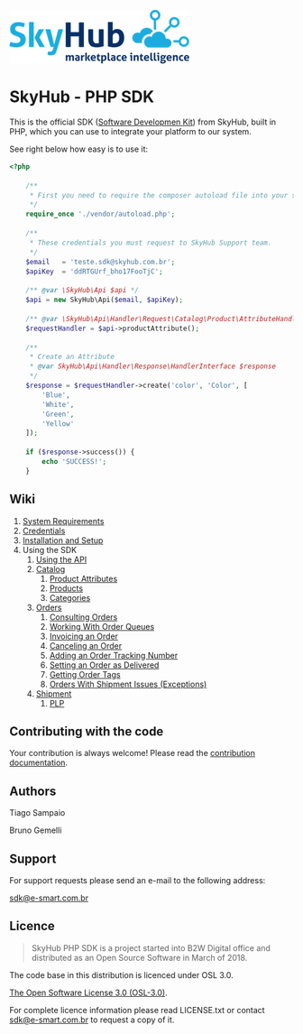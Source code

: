 ![SkyHub - MarketPlace Intelligence](/doc/images/logo.png)

# SkyHub - PHP SDK

This is the official SDK ([Software Developmen Kit](https://pt.wikipedia.org/wiki/Kit_de_desenvolvimento_de_software)) from SkyHub, built in PHP, which you can use to integrate your platform to our system.

See right below how easy is to use it:

```php
<?php

    /**
     * First you need to require the composer autoload file into your script.
     */ 
    require_once './vendor/autoload.php';

    /**
     * These credentials you must request to SkyHub Support team.
     */ 
    $email   = 'teste.sdk@skyhub.com.br';
    $apiKey  = 'ddRTGUrf_bho17FooTjC';

    /** @var \SkyHub\Api $api */
    $api = new SkyHub\Api($email, $apiKey);
    
    /** @var \SkyHub\Api\Handler\Request\Catalog\Product\AttributeHandler $requestHandler */
    $requestHandler = $api->productAttribute();
    
    /**
     * Create an Attribute
     * @var SkyHub\Api\Handler\Response\HandlerInterface $response
     */
    $response = $requestHandler->create('color', 'Color', [
        'Blue',
        'White',
        'Green',
        'Yellow'
    ]);
    
    if ($response->success()) {
        echo 'SUCCESS!';
    }
```

## Wiki
1. [System Requirements](doc/en_US/SYSTEM_REQUIREMENTS.md)
1. [Credentials](doc/en_US/CREDENTIALS.md) 
1. [Installation and Setup](doc/en_US/INSTALLATION.md)
1. Using the SDK
    1. [Using the API](doc/en_US/usage/API.md)
    1. [Catalog](doc/en_US/usage/CATALOG.md)
        1. [Product Attributes](doc/en_US/usage/catalog/ATTRIBUTES.md)
        1. [Products](doc/en_US/usage/catalog/PRODUCTS.md)
        1. [Categories](doc/en_US/usage/catalog/CATEGORIES.md)
    1. [Orders](doc/en_US/usage/ORDERS.md)
        1. [Consulting Orders](doc/en_US/usage/orders/CONSULT.md)
        1. [Working With Order Queues](doc/en_US/usage/orders/QUEUE.md)
        1. [Invoicing an Order](doc/en_US/usage/orders/INVOICE.md)
        1. [Canceling an Order](doc/en_US/usage/orders/CANCEL.md)
        1. [Adding an Order Tracking Number](doc/en_US/usage/orders/TRACKING.md)
        1. [Setting an Order as Delivered](doc/en_US/usage/orders/DELIVERY.md)
        1. [Getting Order Tags](doc/en_US/usage/orders/LABELS.md)
        1. [Orders With Shipment Issues (Exceptions)](doc/en_US/usage/orders/SHIPPING_EXCEPTION.md)
    1. [Shipment](doc/en_US/usage/SHIPMENT.md)
        1. [PLP](doc/en_US/usage/shipment/PLPS.md)
     
## Contributing with the code

Your contribution is always welcome! Please read the [contribution documentation](doc/CONTRIBUTING.md).

## Authors

Tiago Sampaio

Bruno Gemelli

## Support

For support requests please send an e-mail to the following address:

sdk@e-smart.com.br

## Licence
> SkyHub PHP SDK is a project started into B2W Digital office and distributed as an Open Source Software in March of 2018.

The code base in this distribution is licenced under OSL 3.0.

[The Open Software License 3.0 (OSL-3.0)](https://opensource.org/licenses/osl-3.0.php).

For complete licence information please read LICENSE.txt or contact sdk@e-smart.com.br to request a copy of it.
